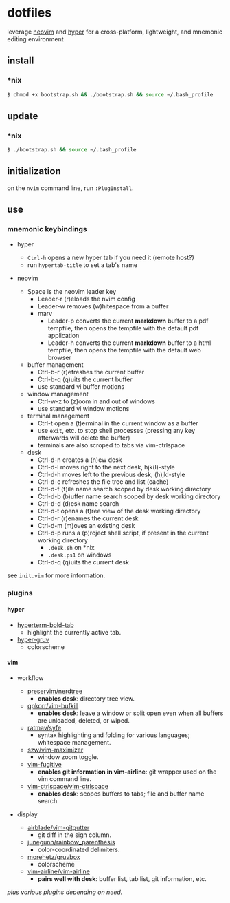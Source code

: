 dotfiles
========

leverage [neovim](https://github.com/neovim/neovim) and [hyper](https://github.com/vercel/hyper) for a cross-platform, lightweight, and mnemonic editing environment

## install

### *nix

```bash
$ chmod +x bootstrap.sh && ./bootstrap.sh && source ~/.bash_profile
```

## update

### *nix

```bash
$ ./bootstrap.sh && source ~/.bash_profile
```

## initialization

on the `nvim` command line, run `:PlugInstall`.

## use

### mnemonic keybindings

* hyper
    * `Ctrl-h` opens a new hyper tab if you need it (remote host?)
    * run `hypertab-title` to set a tab's name

* neovim
    * Space is the neovim leader key
      * Leader-r (r)eloads the nvim config
      * Leader-w removes (w)hitespace from a buffer
      * marv
          * Leader-p converts the current **markdown** buffer to a pdf tempfile, then opens the tempfile with the default pdf application
          * Leader-h converts the current **markdown** buffer to a html tempfile, then opens the tempfile with the default web browser
    * buffer management
        * Ctrl-b-r (r)efreshes the current buffer
        * Ctrl-b-q (q)uits the current buffer
        * use standard vi buffer motions
    * window management
        * Ctrl-w-z to (z)oom in and out of windows
        * use standard vi window motions
    * terminal management
        * Ctrl-t open a (t)erminal in the current window as a buffer
        * use `exit`, etc. to stop shell processes (pressing any key afterwards will delete the buffer)
        * terminals are also scroped to tabs via vim-ctrlspace
    * desk
        * Ctrl-d-n creates a (n)ew desk
        * Ctrl-d-l moves right to the next desk, hjk(l)-style
        * Ctrl-d-h moves left to the previous desk, (h)jkl-style
        * Ctrl-d-c refreshes the file tree and list (cache)
        * Ctrl-d-f (f)ile name search scoped by desk working directory
        * Ctrl-d-b (b)uffer name search scoped by desk working directory
        * Ctrl-d-d (d)esk name search
        * Ctrl-d-t opens a (t)ree view of the desk working directory
        * Ctrl-d-r (r)enames the current desk
        * Ctrl-d-m (m)oves an existing desk
        * Ctrl-d-p runs a (p)roject shell script, if present in the current working directory
            * `.desk.sh` on *nix
            * `.desk.ps1` on windows
        * Ctrl-d-q (q)uits the current desk

see `init.vim` for more information.

### plugins

#### hyper

* [hyperterm-bold-tab](https://github.com/dawsbot/hyperterm-bold-tab)
    * highlight the currently active tab.
* [hyper-gruv](https://github.com/Tallestthomas/hyper-gruv)
    * colorscheme

#### vim

* workflow
  * [preservim/nerdtree](https://github.com/preservim/nerdtree)
      * **enables desk**: directory tree view.
  * [qpkorr/vim-bufkill](https://github.com/qpkorr/vim-bufkill)
      * **enables desk**: leave a window or split open even when all buffers are unloaded, deleted, or wiped.
  * [ratmav/syfe](https://github.com/ratmav/syfe)
      * syntax highlighting and folding for various languages; whitespace management.
  * [szw/vim-maximizer](https://github.com/szw/vim-maximizer)
      * window zoom toggle.
  * [vim-fugitive](https://github.com/tpope/vim-fugitive/blob/master/doc/fugitive.txt)
      * **enables git information in vim-airline**: git wrapper used on the vim command line.
  * [vim-ctrlspace/vim-ctrlspace](https://github.com/vim-ctrlspace/vim-ctrlspace)
      * **enables desk**: scopes buffers to tabs; file and buffer name search.

* display
  * [airblade/vim-gitgutter](https://github.com/airblade/vim-gitgutter)
      * git diff in the sign column.
  * [junegunn/rainbow_parenthesis](https://github.com/junegunn/rainbow_parentheses.vim)
      * color-coordinated delimiters.
  * [morehetz/gruvbox](https://github.com/morhetz/gruvbox)
      * colorscheme
  * [vim-airline/vim-airline](https://github.com/vim-airline/vim-airline)
      * **pairs well with desk**: buffer list, tab list, git information, etc.

_plus various plugins depending on need._
